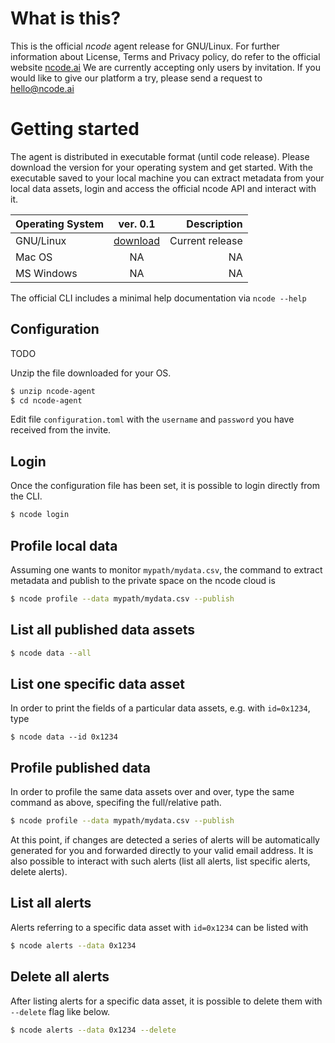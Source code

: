 # What is this?

This is the official *ncode* agent release for GNU/Linux. 
For further information about License, Terms and Privacy policy, do refer to the official website [ncode.ai](https://ncode.ai)
We are currently accepting only users by invitation. If you would like to give our platform a try, please send a request to hello@ncode.ai

# Getting started

The agent is distributed in executable format (until code release). Please download the version for your operating system and get started.
With the executable saved to your local machine you can extract metadata from your local data assets, login and access the official ncode API and interact with it.

| Operating System | ver. 0.1      | Description     |
| -------------    |:-------------:| ---------------:|
| GNU/Linux        | [download](https://github.com/fgadaleta/ncode-agent/releases/download/v0.1-alpha/ncode-linux)        | Current release |
| Mac OS           | NA        |  NA   |
| MS Windows       | NA          |  NA  |


The official CLI includes a minimal help documentation via `ncode --help`  


## Configuration

TODO

Unzip the file downloaded for your OS.

```bash
$ unzip ncode-agent
$ cd ncode-agent
```

Edit file `configuration.toml` with the `username` and `password` you have received from the invite.


## Login

Once the configuration file has been set, it is possible to login directly from the CLI.

```bash
$ ncode login
```

## Profile local data

Assuming one wants to monitor `mypath/mydata.csv`, the command to extract metadata and publish to the private space on the ncode cloud is 

```bash
$ ncode profile --data mypath/mydata.csv --publish

```

## List all published data assets

```bash
$ ncode data --all
```

## List one specific data asset

In order to print the fields of a particular data assets, e.g. with `id=0x1234`, type

```
$ ncode data --id 0x1234
```

## Profile published data

In order to profile the same data assets over and over, type the same command as above, specifing the full/relative path.

```bash
$ ncode profile --data mypath/mydata.csv --publish

```

At this point, if changes are detected a series of alerts will be automatically generated for you and forwarded directly to your valid email address.
It is also possible to interact with such alerts (list all alerts, list specific alerts, delete alerts).

## List all alerts

Alerts referring to a specific data asset with `id=0x1234` can be listed with

```bash
$ ncode alerts --data 0x1234
```

## Delete all alerts 

After listing alerts for a specific data asset, it is possible to delete them with `--delete` flag like below.

```bash
$ ncode alerts --data 0x1234 --delete
```


